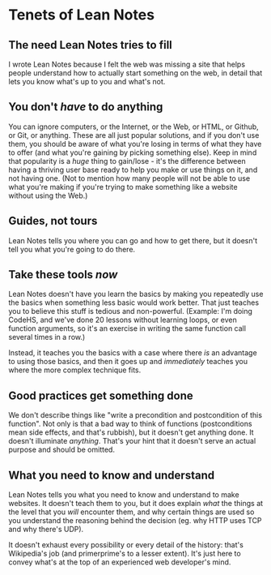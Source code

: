 # Tenets of Lean Notes

## The need Lean Notes tries to fill

I wrote Lean Notes because I felt the web was missing a site that helps people understand how to actually start something on the web, in detail that lets you know what's up to you and what's not.

## You don't *have* to do anything

You can ignore computers, or the Internet, or the Web, or HTML, or Github, or Git, or anything. These are all just popular solutions, and if you don't use them, you should be aware of what you're losing in terms of what they have to offer (and what you're gaining by picking something else). Keep in mind that popularity is a *huge* thing to gain/lose - it's the difference between having a thriving user base ready to help you make or use things on it, and not having one. (Not to mention how many people will not be able to use what you're making if you're trying to make something like a website without using the Web.)

## Guides, not tours

Lean Notes tells you where you can go and how to get there, but it doesn't tell you what you're going to do there.

## Take these tools *now*

Lean Notes doesn't have you learn the basics by making you repeatedly use the basics when something less basic would work better. That just teaches you to believe this stuff is tedious and non-powerful. (Example: I'm doing CodeHS, and we've done 20 lessons without learning loops, or even function arguments, so it's an exercise in writing the same function call several times in a row.)

Instead, it teaches you the basics with a case where there *is* an advantage to using those basics, and then it goes up and *immediately* teaches you where the more complex technique fits.

## Good practices get something done

We don't describe things like "write a precondition and postcondition of this function". Not only is that a bad way to think of functions (postconditions mean side effects, and that's rubbish), but it doesn't get anything done. It doesn't illuminate *anything*. That's your hint that it doesn't serve an actual purpose and should be omitted.

## What you need to know and understand

Lean Notes tells you what you need to know and understand to make websites. It doesn't teach them to you, but it does explain *what* the things at the level that you *will* encounter them, and why certain things are used so you understand the reasoning behind the decision (eg. why HTTP uses TCP and why there's UDP).

It doesn't exhaust every possibility or every detail of the history: that's Wikipedia's job (and primerprime's to a lesser extent). It's just here to convey what's at the top of an experienced web developer's mind.
